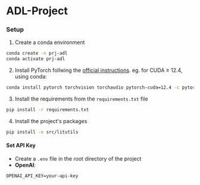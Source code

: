 # ADL-Project

### Setup

1. Create a conda environment
```zsh
conda create -n prj-adl
conda activate prj-adl
```

2. Install PyTorch follwing the [official instructions](https://pytorch.org/get-started/locally/).
eg. for CUDA $\geq$ 12.4, using conda:
```zsh
conda install pytorch torchvision torchaudio pytorch-cuda=12.4 -c pytorch -c nvidia
```

3. Install the requirements from the `requirements.txt` file
```zsh
pip install -r requirements.txt
```

4. Install the project's packages
```zsh
pip install -e src/litutils
```

#### Set API Key
- Create a `.env` file in the root directory of the project
- **OpenAI**:
```.env
OPENAI_API_KEY=your-api-key
```

